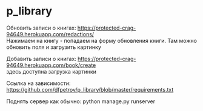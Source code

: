 # p_library

Обновить записи о книгах: https://protected-crag-94649.herokuapp.com/redactions/<br>
Нажимаем на книгу - попадаем на форму обновления книги. Там можно обновить поля и загрузить картинку

Добавить записи о книгах: https://protected-crag-94649.herokuapp.com/book/create<br>
здесь доступна загрузка картинки

Cсылка на зависимости: https://github.com/dfpetrov/p_library/blob/master/requirements.txt<br>

Поднять сервер как обычно: python manage.py runserver
